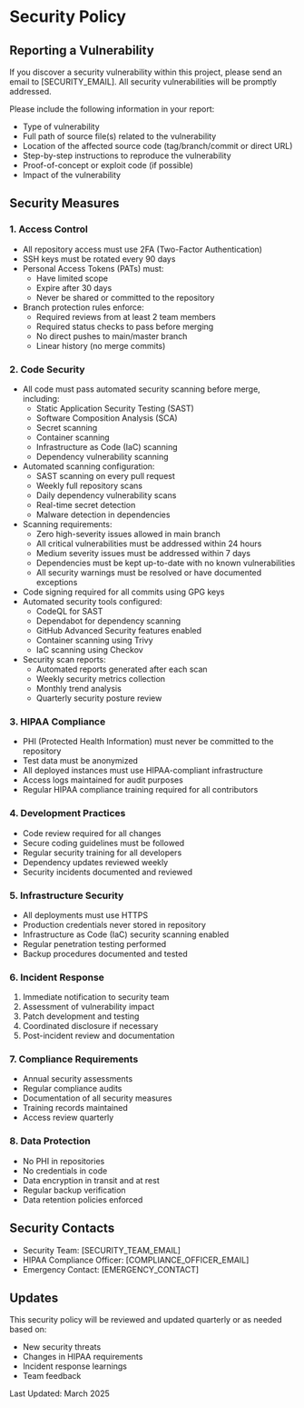 # Security Policy

## Reporting a Vulnerability

If you discover a security vulnerability within this project, please send an email to
[SECURITY_EMAIL]. All security vulnerabilities will be promptly addressed.

Please include the following information in your report:

- Type of vulnerability
- Full path of source file(s) related to the vulnerability
- Location of the affected source code (tag/branch/commit or direct URL)
- Step-by-step instructions to reproduce the vulnerability
- Proof-of-concept or exploit code (if possible)
- Impact of the vulnerability

## Security Measures

### 1. Access Control

- All repository access must use 2FA (Two-Factor Authentication)
- SSH keys must be rotated every 90 days
- Personal Access Tokens (PATs) must:
  - Have limited scope
  - Expire after 30 days
  - Never be shared or committed to the repository
- Branch protection rules enforce:
  - Required reviews from at least 2 team members
  - Required status checks to pass before merging
  - No direct pushes to main/master branch
  - Linear history (no merge commits)

### 2. Code Security

- All code must pass automated security scanning before merge, including:
  - Static Application Security Testing (SAST)
  - Software Composition Analysis (SCA)
  - Secret scanning
  - Container scanning
  - Infrastructure as Code (IaC) scanning
  - Dependency vulnerability scanning
- Automated scanning configuration:
  - SAST scanning on every pull request
  - Weekly full repository scans
  - Daily dependency vulnerability scans
  - Real-time secret detection
  - Malware detection in dependencies
- Scanning requirements:
  - Zero high-severity issues allowed in main branch
  - All critical vulnerabilities must be addressed within 24 hours
  - Medium severity issues must be addressed within 7 days
  - Dependencies must be kept up-to-date with no known vulnerabilities
  - All security warnings must be resolved or have documented exceptions
- Code signing required for all commits using GPG keys
- Automated security tools configured:
  - CodeQL for SAST
  - Dependabot for dependency scanning
  - GitHub Advanced Security features enabled
  - Container scanning using Trivy
  - IaC scanning using Checkov
- Security scan reports:
  - Automated reports generated after each scan
  - Weekly security metrics collection
  - Monthly trend analysis
  - Quarterly security posture review

### 3. HIPAA Compliance

- PHI (Protected Health Information) must never be committed to the repository
- Test data must be anonymized
- All deployed instances must use HIPAA-compliant infrastructure
- Access logs maintained for audit purposes
- Regular HIPAA compliance training required for all contributors

### 4. Development Practices

- Code review required for all changes
- Secure coding guidelines must be followed
- Regular security training for all developers
- Dependency updates reviewed weekly
- Security incidents documented and reviewed

### 5. Infrastructure Security

- All deployments must use HTTPS
- Production credentials never stored in repository
- Infrastructure as Code (IaC) security scanning enabled
- Regular penetration testing performed
- Backup procedures documented and tested

### 6. Incident Response

1. Immediate notification to security team
2. Assessment of vulnerability impact
3. Patch development and testing
4. Coordinated disclosure if necessary
5. Post-incident review and documentation

### 7. Compliance Requirements

- Annual security assessments
- Regular compliance audits
- Documentation of all security measures
- Training records maintained
- Access review quarterly

### 8. Data Protection

- No PHI in repositories
- No credentials in code
- Data encryption in transit and at rest
- Regular backup verification
- Data retention policies enforced

## Security Contacts

- Security Team: [SECURITY_TEAM_EMAIL]
- HIPAA Compliance Officer: [COMPLIANCE_OFFICER_EMAIL]
- Emergency Contact: [EMERGENCY_CONTACT]

## Updates

This security policy will be reviewed and updated quarterly or as needed based on:

- New security threats
- Changes in HIPAA requirements
- Incident response learnings
- Team feedback

Last Updated: March 2025
